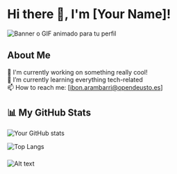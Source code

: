 # Hi there 👋, I'm [Your Name]!

![Banner o GIF animado para tu perfil](URL_AL_IMAGEN)

## About Me

🔭 I'm currently working on something really cool!  
🌱 I’m currently learning everything tech-related  
📫 How to reach me: [ibon.arambarri@opendeusto.es]

## 📊 My GitHub Stats

![Your GitHub stats](https://github-readme-stats.vercel.app/api?username=ibonarambarri&show_icons=true&count_private=true&hide=stars)

![Top Langs](https://github-readme-stats.vercel.app/api/top-langs/?username=ibonarambarri&layout=compact)


###

  ![Alt text](https://spotify-recently-played-readme.vercel.app/api?user=31ppqhhzpuatw6rzpcjkpeapsyca)


###

